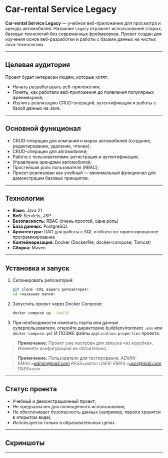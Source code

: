 # Car-rental Service Legacy

**Car-rental Service Legacy** — учебное веб-приложение для просмотра и аренды автомобилей. Название `Legacy` отражает использование старых, базовых технологий без современных фреймворков. Проект создан для изучения основ веб-разработки и работы с базами данных на чистых Java-технологиях.

---

## Целевая аудитория

Проект будет интересен людям, которые хотят:

- Начать разрабатывать веб-приложения;
- Понять, как работали веб-приложения до появления популярных фреймворков;
- Изучить реализацию CRUD-операций, аутентификации и работы с базой данных на Java.

---

## Основной функционал

- CRUD-операции для компаний и марок автомобилей (создание, редактирование, удаление, чтение);
- CRUD-операции для автомобилей;
- Работа с пользователями: регистрация и аутентификация;
- Управление арендами автомобилей;
- Простейшая роль пользователя (RBAC);
- Проект реализован как учебный — минимальный функционал для демонстрации базовых принципов.

---

## Технологии

- **Язык:** Java 21  
- **Веб:** Servlets, JSP  
- **Безопасность:** RBAC (очень простой, одна роль)  
- **База данных:** PostgreSQL  
- **Архитектура:** DAO для работы с SQL и объектно-ориентированное программирование  
- **Контейнеризация:** Docker (Dockerfile, docker-compose, Tomcat)  
- **Сборка:** Maven  

---

## Установка и запуск

1. Склонировать репозиторий:  
   ```bash
   git clone <URL вашего репозитория>
   cd <название папки>
    ```

2. Запустить проект через Docker Compose:

   ```bash
   docker-compose up --build
   ```

3. При необходимости изменить порты или данные суперпользователя, откройте директорию build/environment `.env` или `docker-compose.yml` И ПОЗЖЕ файлы `application.properties` проекта.

> **Примечание:** Проект уже настроен для запуска «из коробки». Изменять конфигурацию не обязательно.

> **Примечание:** Пользователи для тестирования. *ADMIN: EMAIL=admin@mail.com PASS=admin* *USER: EMAIL=user@mail.com PASS=user*
---

## Статус проекта

* Учебный и демонстрационный проект;
* Не предназначен для полноценного использования;
* Не обеспечивает безопасность данных (например, пароли хранятся в открытом виде);
* Используется только в образовательных целях.

---

## Скриншоты

---
